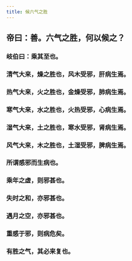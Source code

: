 ```yaml
---
title: 候六气之胜
---
```


## 帝曰：善。六气之胜，何以候之？
### 岐伯曰：乘其至也。
### 清气大来，燥之胜也，风木受邪，肝病生焉。
### 热气大来，火之胜也，金燥受邪，肺病生焉。
### 寒气大来，水之胜也，火热受邪，心病生焉。
### 湿气大来，土之胜也，寒水受邪，肾病生焉。
### 风气大来，木之胜也，土湿受邪，脾病生焉。
### 所谓感邪而生病也。
### 乘年之虚，则邪甚也。
### 失时之和，亦邪甚也。
### 遇月之空，亦邪甚也。
### 重感于邪，则病危矣。
### 有胜之气，其必来复也。
